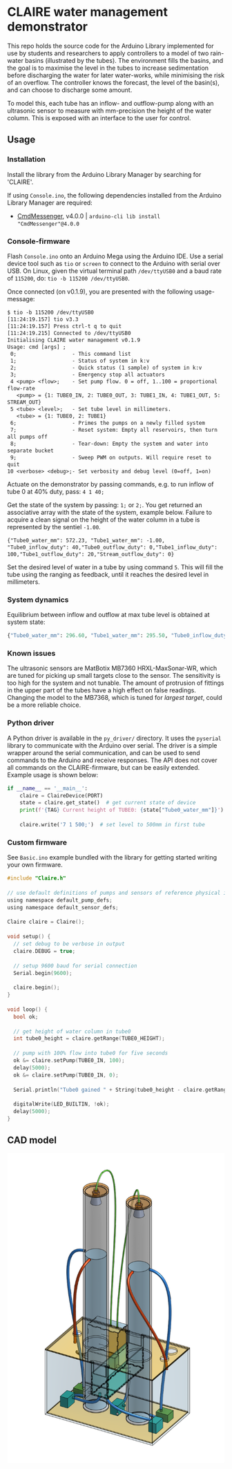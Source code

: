 # CLAIRE water management demonstrator
This repo holds the source code for the Arduino Library implemented for use by students and researchers to apply controllers to a model of two rain-water basins (illustrated by the tubes). 
The environment fills the basins, and the goal is to maximise the level in the tubes to increase sedimentation before discharging the water for later water-works, while minimising the risk of an overflow.
The controller knows the forecast, the level of the basin(s), and can choose to discharge some amount.

To model this, each tube has an inflow- and outflow-pump along with an ultrasonic sensor to measure with mm-precision the height of the water column. This is exposed with an interface to the user for control.

## Usage

### Installation
Install the library from the Arduino Library Manager by searching for 'CLAIRE'.

If using `Console.ino`, the following dependencies installed from the Arduino Library Manager are required:
- [CmdMessenger](https://github.com/thijse/Arduino-CmdMessenger/), v4.0.0 | `arduino-cli lib install "CmdMessenger"@4.0.0`

### Console-firmware
Flash `Console.ino` onto an Arduino Mega using the Arduino IDE. Use a serial device tool such as `tio` or `screen` to connect to the Arduino with serial over USB. On Linux, given the virtual terminal path `/dev/ttyUSB0` and a baud rate of `115200`, do: `tio -b 115200 /dev/ttyUSB0`.

Once connected (on v0.1.9), you are presented with the following usage-message:
```
$ tio -b 115200 /dev/ttyUSB0
[11:24:19.157] tio v3.3
[11:24:19.157] Press ctrl-t q to quit
[11:24:19.215] Connected to /dev/ttyUSB0
Initialising CLAIRE water management v0.1.9
Usage: cmd [args] ;
 0;                  - This command list
 1;                  - Status of system in k:v
 2;                  - Quick status (1 sample) of system in k:v
 3;                  - Emergency stop all actuators
 4 <pump> <flow>;    - Set pump flow. 0 = off, 1..100 = proportional flow-rate
   <pump> = {1: TUBE0_IN, 2: TUBE0_OUT, 3: TUBE1_IN, 4: TUBE1_OUT, 5: STREAM_OUT}
 5 <tube> <level>;   - Set tube level in millimeters.
   <tube> = {1: TUBE0, 2: TUBE1}
 6;                  - Primes the pumps on a newly filled system
 7;                  - Reset system: Empty all reservoirs, then turn all pumps off
 8;                  - Tear-down: Empty the system and water into separate bucket
 9;                  - Sweep PWM on outputs. Will require reset to quit
10 <verbose> <debug>;- Set verbosity and debug level (0=off, 1=on)
```

Actuate on the demonstrator by passing commands, e.g. to run inflow of tube 0 at 40% duty, pass: `4 1 40;`

Get the state of the system by passing: `1;` or `2;`. You get returned an associative array with the state of the system, example below. Failure to acquire a clean signal on the height of the water column in a tube is represented by the sentiel `-1.00`.
```
{"Tube0_water_mm": 572.23, "Tube1_water_mm": -1.00, "Tube0_inflow_duty": 40,"Tube0_outflow_duty": 0,"Tube1_inflow_duty": 100,"Tube1_outflow_duty": 20,"Stream_outflow_duty": 0}
```

Set the desired level of water in a tube by using command `5`. This will fill the tube using the ranging as feedback, until it reaches the desired level in millimeters.

### System dynamics
Equilibrium between inflow and outflow at max tube level is obtained at system state:
```py
{"Tube0_water_mm": 296.60, "Tube1_water_mm": 295.50, "Tube0_inflow_duty": 100,"Tube0_outflow_duty": 30,"Tube1_inflow_duty": 100,"Tube1_outflow_duty": 30,"Stream_inflow_duty": 0,"Stream_outflow_duty": 0}
```

### Known issues
The ultrasonic sensors are MatBotix MB7360 HRXL-MaxSonar-WR, which are tuned for picking up small targets close to the sensor.
The sensitivity is too high for the system and not tunable. The amount of protrusion of fittings in the upper part of the tubes have a high effect on false readings. Changing the model to the MB7368, which is tuned for _largest target_, could be a more reliable choice. 

### Python driver
A Python driver is available in the `py_driver/` directory. It uses the `pyserial` library to communicate with the Arduino over serial. The driver is a simple wrapper around the serial communication, and can be used to send commands to the Arduino and receive responses.
The API does not cover all commands on the CLAIRE-firmware, but can be easily extended. Example usage is shown below:
```python
if __name__ == '__main__':
    claire = ClaireDevice(PORT)
    state = claire.get_state()  # get current state of device
    print(f'{TAG} Current height of TUBE0: {state["Tube0_water_mm"]}')

    claire.write('7 1 500;')  # set level to 500mm in first tube
```

### Custom firmware

See `Basic.ino` example bundled with the library for getting started writing your own firmware.

```c
#include "Claire.h"

// use default definitions of pumps and sensors of reference physical implementation
using namespace default_pump_defs;
using namespace default_sensor_defs;

Claire claire = Claire();

void setup() {
  // set debug to be verbose in output
  claire.DEBUG = true;

  // setup 9600 baud for serial connection
  Serial.begin(9600);

  claire.begin();
}

void loop() {
  bool ok;
  
  // get height of water column in tube0
  int tube0_height = claire.getRange(TUBE0_HEIGHT);

  // pump with 100% flow into tube0 for five seconds
  ok &= claire.setPump(TUBE0_IN, 100);
  delay(5000);
  ok &= claire.setPump(TUBE0_IN, 0);

  Serial.println("Tube0 gained " + String(tube0_height - claire.getRange(TUBE0_HEIGHT)) + " mm of water");

  digitalWrite(LED_BUILTIN, !ok);
  delay(5000);
}
```

## CAD model
![CAD model of CLAIRE demonstrator v1](figures/cad-v1.png)
